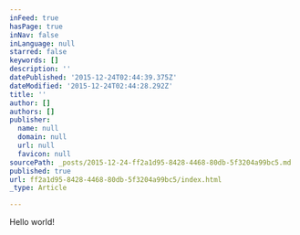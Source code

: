 ```yaml
---
inFeed: true
hasPage: true
inNav: false
inLanguage: null
starred: false
keywords: []
description: ''
datePublished: '2015-12-24T02:44:39.375Z'
dateModified: '2015-12-24T02:44:28.292Z'
title: ''
author: []
authors: []
publisher:
  name: null
  domain: null
  url: null
  favicon: null
sourcePath: _posts/2015-12-24-ff2a1d95-8428-4468-80db-5f3204a99bc5.md
published: true
url: ff2a1d95-8428-4468-80db-5f3204a99bc5/index.html
_type: Article

---
```

Hello world!